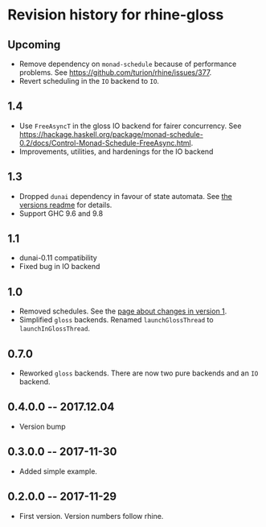 # Revision history for rhine-gloss

## Upcoming

* Remove dependency on `monad-schedule` because of performance problems.
  See https://github.com/turion/rhine/issues/377.
* Revert scheduling in the `IO` backend to `IO`.

## 1.4

* Use `FreeAsyncT` in the gloss IO backend for fairer concurrency.
  See https://hackage.haskell.org/package/monad-schedule-0.2/docs/Control-Monad-Schedule-FreeAsync.html.
* Improvements, utilities, and hardenings for the IO backend

## 1.3

* Dropped `dunai` dependency in favour of state automata.
  See [the versions readme](./versions.md) for details.
* Support GHC 9.6 and 9.8

## 1.1

* dunai-0.11 compatibility
* Fixed bug in IO backend

## 1.0

* Removed schedules. See the [page about changes in version 1](/version1.md).
* Simplified `gloss` backends. Renamed `launchGlossThread` to `launchInGlossThread`.

## 0.7.0

* Reworked `gloss` backends.
  There are now two pure backends and an `IO` backend.

## 0.4.0.0 -- 2017.12.04

* Version bump

## 0.3.0.0  -- 2017-11-30

* Added simple example.

## 0.2.0.0  -- 2017-11-29

* First version. Version numbers follow rhine.
